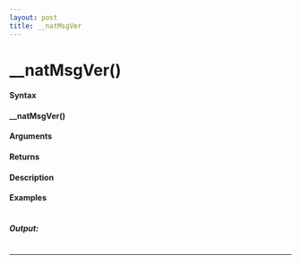 ```yaml
---
layout: post
title: __natMsgVer
---
```


# __natMsgVer()


#### Syntax

#### __natMsgVer()

#### Arguments

#### Returns

#### Description

#### Examples

```

```

##### Output:

```

```

---